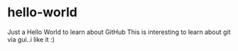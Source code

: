 # hello-world

Just a Hello World to learn about GitHub
This is interesting to learn about git via gui..i like it 
:)

